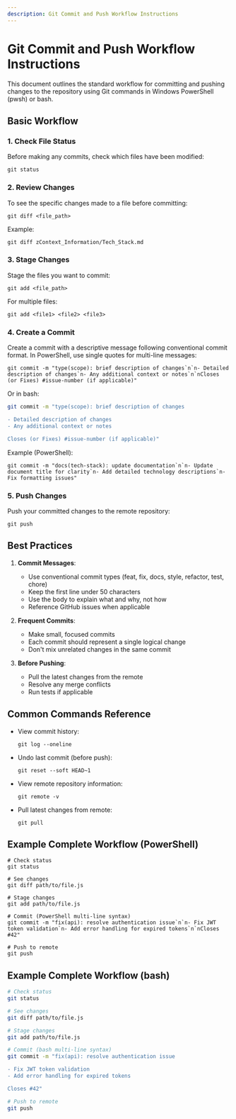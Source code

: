```yaml
---
description: Git Commit and Push Workflow Instructions
---
```


# Git Commit and Push Workflow Instructions

This document outlines the standard workflow for committing and pushing changes to the repository using Git commands in Windows PowerShell (pwsh) or bash.

## Basic Workflow

### 1. Check File Status
Before making any commits, check which files have been modified:
```pwsh (or bash)
git status
```

### 2. Review Changes
To see the specific changes made to a file before committing:
```pwsh (or bash)
git diff <file_path>
```
Example:
```pwsh (or bash)
git diff zContext_Information/Tech_Stack.md
```

### 3. Stage Changes
Stage the files you want to commit:
```pwsh (or bash)
git add <file_path>
```
For multiple files:
```pwsh (or bash)
git add <file1> <file2> <file3>
```

### 4. Create a Commit
Create a commit with a descriptive message following conventional commit format. In PowerShell, use single quotes for multi-line messages:
```pwsh
git commit -m "type(scope): brief description of changes`n`n- Detailed description of changes`n- Any additional context or notes`n`nCloses (or Fixes) #issue-number (if applicable)"
```

Or in bash:
```bash
git commit -m "type(scope): brief description of changes

- Detailed description of changes
- Any additional context or notes

Closes (or Fixes) #issue-number (if applicable)"
```

Example (PowerShell):
```pwsh
git commit -m "docs(tech-stack): update documentation`n`n- Update document title for clarity`n- Add detailed technology descriptions`n- Fix formatting issues"
```

### 5. Push Changes
Push your committed changes to the remote repository:
```pwsh (or bash)
git push
```

## Best Practices

1. **Commit Messages**:
   - Use conventional commit types (feat, fix, docs, style, refactor, test, chore)
   - Keep the first line under 50 characters
   - Use the body to explain what and why, not how
   - Reference GitHub issues when applicable

2. **Frequent Commits**:
   - Make small, focused commits
   - Each commit should represent a single logical change
   - Don't mix unrelated changes in the same commit

3. **Before Pushing**:
   - Pull the latest changes from the remote
   - Resolve any merge conflicts
   - Run tests if applicable

## Common Commands Reference

- View commit history:
  ```pwsh (or bash)
  git log --oneline
  ```

- Undo last commit (before push):
  ```pwsh (or bash)
  git reset --soft HEAD~1
  ```

- View remote repository information:
  ```pwsh (or bash)
  git remote -v
  ```

- Pull latest changes from remote:
  ```pwsh (or bash)
  git pull
  ```

## Example Complete Workflow (PowerShell)

```pwsh
# Check status
git status

# See changes
git diff path/to/file.js

# Stage changes
git add path/to/file.js

# Commit (PowerShell multi-line syntax)
git commit -m "fix(api): resolve authentication issue`n`n- Fix JWT token validation`n- Add error handling for expired tokens`n`nCloses #42"

# Push to remote
git push
```

## Example Complete Workflow (bash)

```bash
# Check status
git status

# See changes
git diff path/to/file.js

# Stage changes
git add path/to/file.js

# Commit (bash multi-line syntax)
git commit -m "fix(api): resolve authentication issue

- Fix JWT token validation
- Add error handling for expired tokens

Closes #42"

# Push to remote
git push
```

